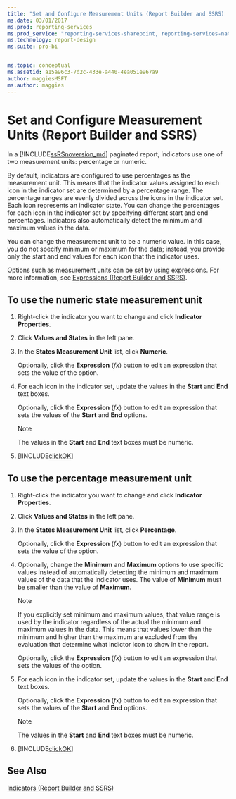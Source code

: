```yaml
---
title: "Set and Configure Measurement Units (Report Builder and SSRS) | Microsoft Docs"
ms.date: 03/01/2017
ms.prod: reporting-services
ms.prod_service: "reporting-services-sharepoint, reporting-services-native"
ms.technology: report-design
ms.suite: pro-bi


ms.topic: conceptual
ms.assetid: a15a96c3-7d2c-433e-a440-4ea051e967a9
author: maggiesMSFT
ms.author: maggies
---
```

# Set and Configure Measurement Units (Report Builder and SSRS)
  In a [!INCLUDE[ssRSnoversion_md](../../includes/ssrsnoversion-md.md)] paginated report, indicators use one of two measurement units: percentage or numeric.   
    
  By default, indicators are configured to use percentages as the measurement unit. This means that the indicator values assigned to each icon in the indicator set are determined by a percentage range. The percentage ranges are evenly divided across the icons in the indicator set. Each icon represents an indicator state. You can change the percentages for each icon in the indicator set by specifying different start and end percentages. Indicators also automatically detect the minimum and maximum values in the data.  
  
 You can change the measurement unit to be a numeric value. In this case, you do not specify minimum or maximum for the data; instead, you provide only the start and end values for each icon that the indicator uses.  
  
 Options such as measurement units can be set by using expressions. For more information, see [Expressions &#40;Report Builder and SSRS&#41;](../../reporting-services/report-design/expressions-report-builder-and-ssrs.md).  
  
## To use the numeric state measurement unit  
  
1.  Right-click the indicator you want to change and click **Indicator Properties**.  
  
2.  Click **Values and States** in the left pane.  
  
3.  In the **States Measurement Unit** list, click **Numeric**.  
  
     Optionally, click the **Expression** (*fx*) button to edit an expression that sets the value of the option.  
  
4.  For each icon in the indicator set, update the values in the **Start** and **End** text boxes.  
  
     Optionally, click the **Expression** (*fx*) button to edit an expression that sets the values of the **Start** and **End** options.  
  
    > [!NOTE]  
    >  The values in the **Start** and **End** text boxes must be numeric.  
  
5.  [!INCLUDE[clickOK](../../includes/clickok-md.md)]  
  
## To use the percentage measurement unit  
  
1.  Right-click the indicator you want to change and click **Indicator Properties**.  
  
2.  Click **Values and States** in the left pane.  
  
3.  In the **States Measurement Unit** list, click **Percentage**.  
  
     Optionally, click the **Expression** (*fx*) button to edit an expression that sets the value of the option.  
  
4.  Optionally, change the **Minimum** and **Maximum** options to use specific values instead of automatically detecting the minimum and maximum values of the data that the indicator uses. The value of **Minimum** must be smaller than the value of **Maximum**.  
  
    > [!NOTE]  
    >  If you explicitly set minimum and maximum values, that value range is used by the indicator regardless of the actual the minimum and maximum values in the data. This means that values lower than the minimum and higher than the maximum are excluded from the evaluation that determine what indictor icon to show in the report.  
  
     Optionally, click the **Expression** (*fx*) button to edit an expression that sets the values of the option.  
  
5.  For each icon in the indicator set, update the values in the **Start** and **End** text boxes.  
  
     Optionally, click the **Expression** (*fx*) button to edit an expression that sets the values of the **Start** and **End** options.  
  
    > [!NOTE]  
    >  The values in the **Start** and **End** text boxes must be numeric.  
  
6.  [!INCLUDE[clickOK](../../includes/clickok-md.md)]  
  
## See Also  
 [Indicators &#40;Report Builder and SSRS&#41;](../../reporting-services/report-design/indicators-report-builder-and-ssrs.md)  
  
  
